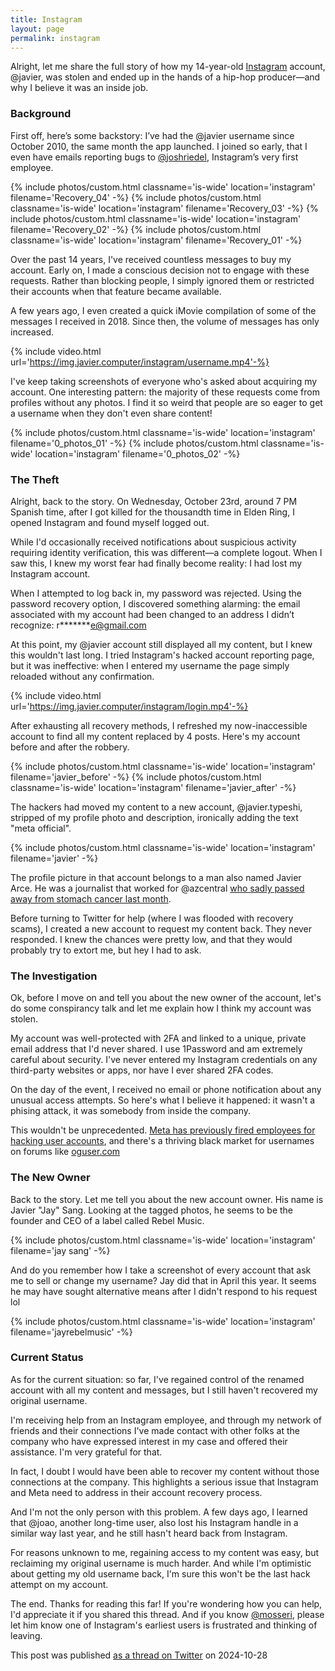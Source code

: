 ```yaml
---
title: Instagram
layout: page
permalink: instagram
---
```


Alright, let me share the full story of how my 14-year-old [Instagram](https://instagram.com) account, @javier, was stolen and ended up in the
hands of a hip-hop producer—and why I believe it was an inside job.

### Background

First off, here’s some backstory: I’ve had the @javier username since October 2010, the same month the app launched. I
joined so early, that I even have emails reporting bugs to [@joshriedel](https://x.com/joshriedel), Instagram’s very first employee.

<div class="g">
{% include photos/custom.html classname='is-wide' location='instagram' filename='Recovery_04' -%}
{% include photos/custom.html classname='is-wide' location='instagram' filename='Recovery_03' -%}
{% include photos/custom.html classname='is-wide' location='instagram' filename='Recovery_02' -%}
{% include photos/custom.html classname='is-wide' location='instagram' filename='Recovery_01' -%}
</div>

Over the past 14 years, I've received countless messages to buy my account. Early on, I made a conscious decision not to
engage with these requests. Rather than blocking people, I simply ignored them or restricted their accounts when that
feature became available.

A few years ago, I even created a quick iMovie compilation of some of the messages I received in 2018. Since then, the
volume of messages has only increased.

{% include video.html url='https://img.javier.computer/instagram/username.mp4'-%}

I've keep taking screenshots of everyone who's asked about acquiring my account. One interesting pattern: the majority
of these requests come from profiles without any photos. I find it so weird that people are so eager to get a username
when they don't even share content!

<g>
{% include photos/custom.html classname='is-wide' location='instagram' filename='0_photos_01' -%}
{% include photos/custom.html classname='is-wide' location='instagram' filename='0_photos_02' -%}
    </g>

### The Theft

Alright, back to the story. On Wednesday, October 23rd, around 7 PM Spanish time, after I got killed for the thousandth
time in Elden Ring, I opened Instagram and found myself logged out.

While I'd occasionally received notifications about suspicious activity requiring identity verification, this was
different—a complete logout. When I saw this, I knew my worst fear had finally become reality: I had lost my Instagram
account.

When I attempted to log back in, my password was rejected. Using the password recovery option, I discovered something
alarming: the email associated with my account had been changed to an address I didn’t recognize: r\*\*\*\*\*\*\*e@gmail.com

At this point, my @javier account still displayed all my content, but I knew this wouldn't last long. I tried
Instagram's hacked account reporting page, but it was ineffective: when I entered my username the page simply reloaded
without any confirmation.

{% include video.html url='https://img.javier.computer/instagram/login.mp4'-%}

After exhausting all recovery methods, I refreshed my now-inaccessible account to find all my content replaced by 4
posts. Here's my account before and after the robbery.

<div class="g">
{% include photos/custom.html classname='is-wide' location='instagram' filename='javier_before' -%}
{% include photos/custom.html classname='is-wide' location='instagram' filename='javier_after' -%}
</div>

The hackers had moved my content to a new account, @javier.typeshi, stripped of my profile photo and description,
ironically adding the text "meta official".

{% include photos/custom.html classname='is-wide' location='instagram' filename='javier' -%}

The profile picture in that account belongs to a man also named Javier Arce. He was a journalist that worked for
@azcentral [who sadly passed away from stomach cancer last month](https://eu.azcentral.com/story/news/local/phoenix/2024/09/06/javier-arce-la-voz-and-arizona-republic-journalist-dies-at-age-48/75106323007).

Before turning to Twitter for help (where I was flooded with recovery scams), I created a new account to request my
content back. They never responded. I knew the chances were pretty low, and that they would probably try to extort me,
but hey I had to ask.

### The Investigation

Ok, before I move on and tell you about the new owner of the account, let's do some conspirancy talk and let me explain
how I think my account was stolen.

My account was well-protected with 2FA and linked to a unique, private email address that I'd never shared. I use
1Password and am extremely careful about security. I've never entered my Instagram credentials on any third-party
websites or apps, nor have I ever shared 2FA codes.

On the day of the event, I received no email or phone notification about any unusual access attempts. So here's what I
believe it happened: it wasn't a phising attack, it was somebody from inside the company.

This wouldn't be unprecedented. [Meta has previously fired employees for hacking user accounts](https://www.cshub.com/attacks/news/meta-fires-employees-for-allegedly-hacking-into-users-accounts), and there's a thriving
black market for usernames on forums like [oguser.com](https://oguser.com)

### The New Owner

Back to the story. Let me tell you about the new account owner. His name is Javier "Jay" Sang. Looking at the tagged
photos, he seems to be the founder and CEO of a label called Rebel Music.

{% include photos/custom.html classname='is-wide' location='instagram' filename='jay sang' -%}

And do you remember how I take a screenshot of every account that ask me to sell or change my username? Jay did that in April this year. It seems he may have sought alternative means after I didn't respond to his request lol

{% include photos/custom.html classname='is-wide' location='instagram' filename='jayrebelmusic' -%}

### Current Status

As for the current situation: so far, I've regained control of the renamed account with all my content and messages, but
I still haven't recovered my original username.

I'm receiving help from an Instagram employee, and through my network of friends and their connections I've made contact
with other folks at the company who have expressed interest in my case and offered their assistance. I'm very grateful
for that.

In fact, I doubt I would have been able to recover my content without those connections at the company. This highlights a serious issue that Instagram and Meta need to address in their account recovery process.

And I'm not the only person with this problem. A few days ago, I learned that @joao, another long-time user, also lost his Instagram handle in a similar way last year, and he still hasn't heard back from Instagram.

For reasons unknown to me, regaining access to my content was easy, but reclaiming my original username is much harder.
And while I'm optimistic about getting my old username back, I'm sure this won't be the last hack attempt on my account.

The end. Thanks for reading this far! If you're wondering how you can help, I'd appreciate it if you shared this thread.
And if you know [@mosseri](https://x.com/mosseri), please let him know one of Instagram's earliest users is frustrated and thinking of leaving.

<div class="is-highlighted">This post was published <a href="https://x.com/javier/status/1850950335625388186">as a thread on Twitter</a> on 2024-10-28</div>
